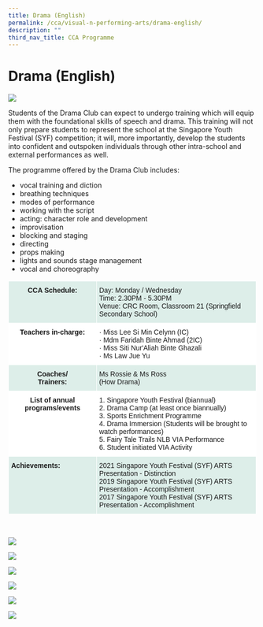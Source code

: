 ```yaml
---
title: Drama (English)
permalink: /cca/visual-n-performing-arts/drama-english/
description: ""
third_nav_title: CCA Programme
---
```


# **Drama (English)**

![](/images/1%20(1).jpg)

Students of the Drama Club can expect to undergo training which will equip them with the foundational skills of speech and drama. This training will not only prepare students to represent the school at the Singapore Youth Festival (SYF) competition; it will, more importantly, develop the students into confident and outspoken individuals through other intra-school and external performances as well. 

The programme offered by the Drama Club includes:

* vocal training and diction 
* breathing techniques 
* modes of performance 
* working with the script
* acting: character role and development 
* improvisation 
* blocking and staging 
* directing
* props making
* lights and sounds stage management
* vocal and choreography

<table style="border-collapse:collapse;border-spacing:0" class="tg"><thead><tr><th style="background-color:#DDEEE9;border-color:#ffffff;border-style:solid;border-width:1px;font-family:Arial, sans-serif;font-size:14px;font-weight:bold;overflow:hidden;padding:10px 5px;text-align:center;vertical-align:top;word-break:normal">CCA Schedule:</th><th style="background-color:#DDEEE9;border-color:#ffffff;border-style:solid;border-width:1px;font-family:Arial, sans-serif;font-size:14px;font-weight:normal;overflow:hidden;padding:10px 5px;text-align:left;vertical-align:top;word-break:normal">Day: Monday / Wednesday<br>Time: 2.30PM - 5.30PM<br>Venue: CRC Room, Classroom 21 (Springfield Secondary School)<br></th></tr></thead><tbody><tr><td style="background-color:#ffffff;border-color:#ffffff;border-style:solid;border-width:1px;font-family:Arial, sans-serif;font-size:14px;font-weight:bold;overflow:hidden;padding:10px 5px;text-align:center;vertical-align:top;word-break:normal">Teachers in-charge:</td><td style="background-color:#ffffff;border-color:#ffffff;border-style:solid;border-width:1px;font-family:Arial, sans-serif;font-size:14px;font-weight:normal;overflow:hidden;padding:10px 5px;text-align:left;vertical-align:top;word-break:normal">·       Miss Lee Si Min Celynn (IC)<br>·       Mdm Faridah Binte Ahmad (2IC)<br>·       Miss Siti Nur'Aliah Binte Ghazali<br>·       Ms Law Jue Yu</td></tr><tr><td style="background-color:#DDEEE9;border-color:#ffffff;border-style:solid;border-width:1px;font-family:Arial, sans-serif;font-size:14px;font-weight:bold;overflow:hidden;padding:10px 5px;text-align:center;vertical-align:top;word-break:normal">Coaches/<br>Trainers: </td><td style="background-color:#DDEEE9;border-color:#ffffff;border-style:solid;border-width:1px;font-family:Arial, sans-serif;font-size:14px;overflow:hidden;padding:10px 5px;text-align:left;vertical-align:top;word-break:normal">Ms Rossie &amp; Ms Ross<br>(How Drama)</td></tr><tr><td style="background-color:#ffffff;border-color:#ffffff;border-style:solid;border-width:1px;font-family:Arial, sans-serif;font-size:14px;font-weight:bold;overflow:hidden;padding:10px 5px;text-align:center;vertical-align:top;word-break:normal">List of annual programs/events</td><td style="background-color:#ffffff;border-color:#ffffff;border-style:solid;border-width:1px;font-family:Arial, sans-serif;font-size:14px;overflow:hidden;padding:10px 5px;text-align:left;vertical-align:top;word-break:normal">1.   Singapore Youth Festival (biannual)<br>2.   Drama Camp (at least once biannually)<br>3.   Sports Enrichment Programme<br>4.   Drama Immersion (Students will be brought to watch performances)<br>5.   Fairy Tale Trails NLB VIA Performance<br>6.   Student initiated VIA Activity</td></tr><tr><td style="background-color:#ddeee9;border-color:#ffffff;border-style:solid;border-width:1px;font-family:Arial, sans-serif;font-size:14px;font-weight:bold;overflow:hidden;padding:10px 5px;text-align:left;vertical-align:top;word-break:normal">Achievements:</td><td style="background-color:#ddeee9;border-color:#ffffff;border-style:solid;border-width:1px;font-family:Arial, sans-serif;font-size:14px;overflow:hidden;padding:10px 5px;text-align:left;vertical-align:top;word-break:normal">2021 Singapore Youth Festival (SYF) ARTS Presentation - Distinction <br>2019 Singapore Youth Festival (SYF) ARTS Presentation - Accomplishment<br>2017 Singapore Youth Festival (SYF) ARTS Presentation - Accomplishment<br></td></tr></tbody></table>

<br>

![](/images/Drama%201.jpg)

![](/images/Drama%202.jpg)

![](/images/Drama%203.jpg)

![](/images/Drama_VIA1.jpeg)

![](/images/Drama_VIA2.jpeg)

![](/images/Drama_VIA3.jpeg)